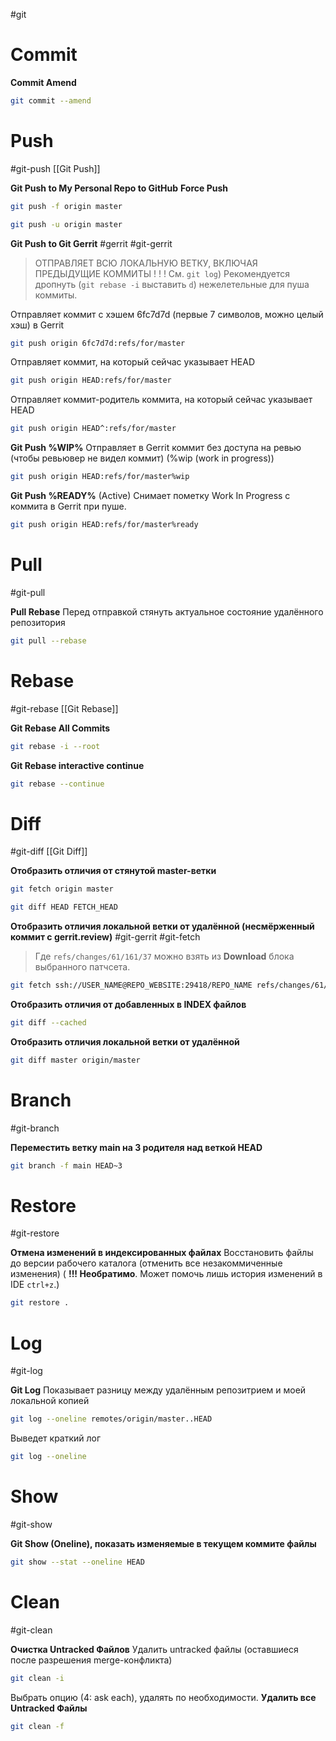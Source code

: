 #git
# Commit
**Commit Amend**
```bash
git commit --amend
```
# Push
#git-push [[Git Push]]

**Git Push to My Personal Repo to GitHub**
**Force Push**
```bash
git push -f origin master
```
```bash
git push -u origin master
```

**Git Push to Git Gerrit** #gerrit #git-gerrit 
> ОТПРАВЛЯЕТ ВСЮ ЛОКАЛЬНУЮ ВЕТКУ, 
> ВКЛЮЧАЯ ПРЕДЫДУЩИЕ КОММИТЫ ! ! ! 
> Cм. `git log`)
> Рекомендуется дропнуть (`git rebase -i` выставить `d`) нежелетельные для пуша коммиты.

Отправляет коммит с хэшем 6fc7d7d (первые 7 символов, можно целый хэш) в Gerrit 
```bash
git push origin 6fc7d7d:refs/for/master
```
Отправляет коммит, на который сейчас указывает HEAD
```bash
git push origin HEAD:refs/for/master
```
Отправляет коммит-родитель коммита, на который сейчас указывает HEAD
```bash
git push origin HEAD^:refs/for/master
```

**Git Push %WIP%**
Отправляет в Gerrit коммит без доступа на ревью (чтобы ревьювер не видел коммит) (%wip (work in progress))
```bash
git push origin HEAD:refs/for/master%wip
```
**Git Push %READY%** (Active)
Снимает пометку Work In Progress с коммита в Gerrit  при пуше.
```bash
git push origin HEAD:refs/for/master%ready
```

# Pull
#git-pull

**Pull Rebase**
Перед отправкой стянуть актуальное состояние удалённого репозитория
```bash
git pull --rebase
```

# Rebase
#git-rebase [[Git Rebase]]

**Git Rebase All Commits**
```bash
git rebase -i --root
```
**Git Rebase interactive continue**
```bash
git rebase --continue
```

# Diff
#git-diff [[Git Diff]]

**Отобразить отличия от стянутой master-ветки**
```bash
git fetch origin master

git diff HEAD FETCH_HEAD
```

**Отобразить отличия локальной ветки от удалённой (несмёрженный коммит с gerrit.review)** #git-gerrit #git-fetch
>Где `refs/changes/61/161/37` 
>можно взять из **Download** блока выбранного патчсета.
```bash
git fetch ssh://USER_NAME@REPO_WEBSITE:29418/REPO_NAME refs/changes/61/161/37 && git diff FETCH_HEAD -R
```
**Отобразить отличия от добавленных в INDEX файлов**
```bash
git diff --cached
```
**Отобразить отличия локальной ветки от удалённой**
```bash
git diff master origin/master
```


# Branch
#git-branch

**Переместить ветку main на 3 родителя над веткой HEAD**
```bash
git branch -f main HEAD~3
```

# Restore
#git-restore

**Отмена изменений в индексированных файлах**
Восстановить файлы до версии рабочего каталога (отменить все незакоммиченные изменения) 
( **!!! Необратимо**. Может помочь лишь история изменений в IDE `ctrl+z`.)
```bash
git restore .
```

# Log
#git-log

**Git Log**
Показывает разницу между удалённым репозитрием и моей локальной копией
```bash
git log --oneline remotes/origin/master..HEAD
```
Выведет краткий лог
```bash
git log --oneline
```

# Show
#git-show

**Git Show (Oneline), показать изменяемые в текущем коммите файлы**
```bash
git show --stat --oneline HEAD
```

# Clean
#git-clean

**Очистка Untracked Файлов**
Удалить untracked файлы (оставшиеся после разрешения merge-конфликта)
```bash
git clean -i
```
Выбрать опцию (4: ask each), удалять по необходимости.
**Удалить все Untracked Файлы**
```bash
git clean -f
```
